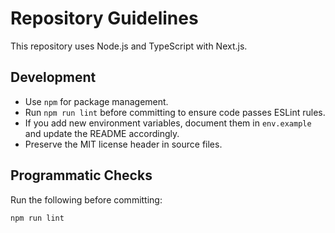 # Repository Guidelines

This repository uses Node.js and TypeScript with Next.js.

## Development

- Use `npm` for package management.
- Run `npm run lint` before committing to ensure code passes ESLint rules.
- If you add new environment variables, document them in `env.example` and update the README accordingly.
- Preserve the MIT license header in source files.

## Programmatic Checks

Run the following before committing:

```bash
npm run lint
```
